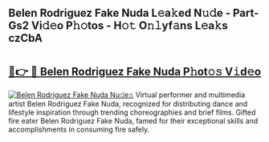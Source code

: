 ## Belen Rodriguez Fake Nuda L𝚎a𝚔ed N𝚞𝚍e - Part-Gs2 Vi𝚍𝚎o P𝚑𝚘tos - H𝚘𝚝 O𝚗𝚕yf𝚊ns L𝚎a𝚔s czCbA

# <h2><a href="http://kfeolx.oniu.top/?m=Belen+Rodriguez+Fake+Nuda">🔗👉 🔴 Belen Rodriguez Fake Nuda P𝚑ot𝚘𝚜 V𝚒d𝚎o</a></h2>

[![Belen Rodriguez Fake Nuda Nu𝚍e𝚜](https://i.imgur.com/0qMVB7G.gif)](http://kfeolx.oniu.top/?m=Belen+Rodriguez+Fake+Nuda)
Virtual performer and multimedia artist Belen Rodriguez Fake Nuda, recognized for distributing dance and lifestyle inspiration through trending choreographies and brief films. Gifted fire eater Belen Rodriguez Fake Nuda, famed for their exceptional skills and accomplishments in consuming fire safely.  
